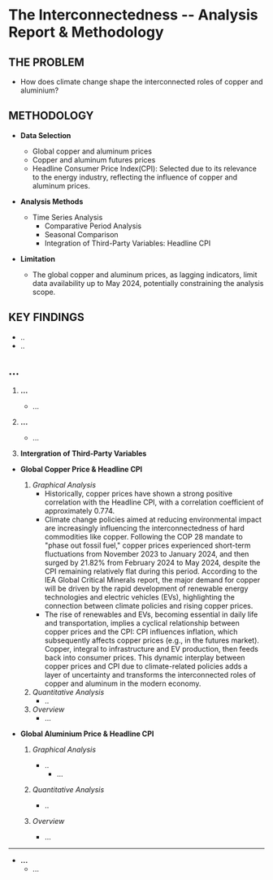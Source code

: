 # The Interconnectedness -- Analysis Report & Methodology

## THE PROBLEM
* How does climate change shape the interconnected roles of copper and aluminium?


## METHODOLOGY
* **Data Selection**
    * Global copper and aluminum prices
    * Copper and aluminum futures prices
    * Headline Consumer Price Index(CPI): Selected due to its relevance to the energy industry, reflecting the influence of copper and aluminum prices.

* **Analysis Methods**
   * Time Series Analysis
        * Comparative Period Analysis
        * Seasonal Comparison
        * Integration of Third-Party Variables: Headline CPI
    
* **Limitation**
    * The global copper and aluminum prices, as lagging indicators, limit data availability up to May 2024, potentially constraining the analysis scope.


## KEY FINDINGS
* ..
* ..


## ...
1. **...**
    * ...
    
2. **...**
   * ...

3. **Intergration of Third-Party Variables**
  * **Global Copper Price & Headline CPI**
    1. *Graphical Analysis*
         * Historically, copper prices have shown a strong positive correlation with the Headline CPI, with a correlation coefficient of approximately 0.774.
         * Climate change policies aimed at reducing environmental impact are increasingly influencing the interconnectedness of hard commodities like copper. Following the COP 28 mandate to "phase out fossil fuel," copper prices experienced short-term fluctuations from November 2023 to January 2024, and then surged by 21.82% from February 2024 to May 2024, despite the CPI remaining relatively flat during this period. According to the IEA Global Critical Minerals report, the major demand for copper will be driven by the rapid development of renewable energy technologies and electric vehicles (EVs), highlighting the connection between climate policies and rising copper prices.
         * The rise of renewables and EVs, becoming essential in daily life and transportation, implies a cyclical relationship between copper prices and the CPI: CPI influences inflation, which subsequently affects copper prices (e.g., in the futures market). Copper, integral to infrastructure and EV production, then feeds back into consumer prices. This dynamic interplay between copper prices and CPI due to climate-related policies adds a layer of uncertainty and transforms the interconnected roles of copper and aluminum in the modern economy.
    2. *Quantitative Analysis*
        * ..
    3. *Overview*
        * ...

  * **Global Aluminium Price & Headline CPI**
    1. *Graphical Analysis*
         * ..
           * ...
           
    2. *Quantitative Analysis*
        * ..
    3. *Overview*
        * ...
---
  * **...**
    * ...






